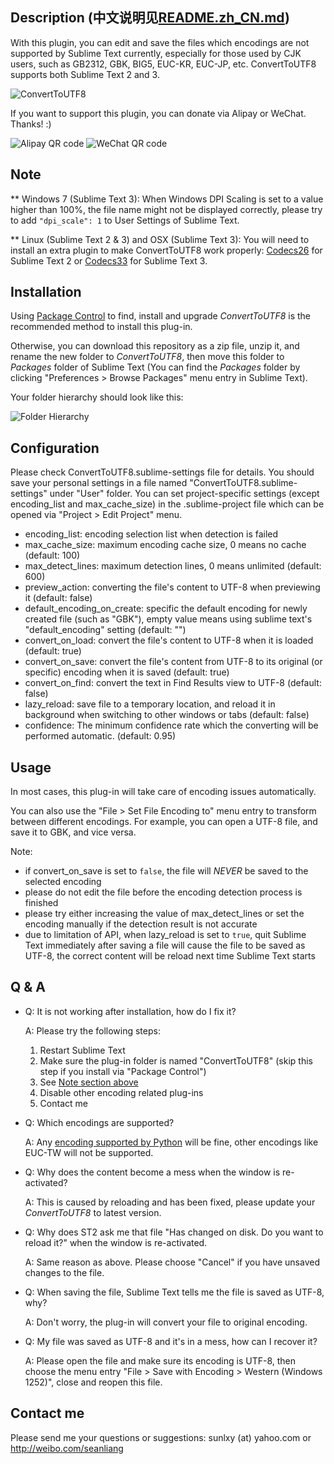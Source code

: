 Description (中文说明见[README.zh_CN.md](https://github.com/seanliang/ConvertToUTF8/blob/master/README.zh_CN.md))
------------------
With this plugin, you can edit and save the files which encodings are not supported by Sublime Text currently, especially for those used by CJK users, such as GB2312, GBK, BIG5, EUC-KR, EUC-JP, etc. ConvertToUTF8 supports both Sublime Text 2 and 3.

![ConvertToUTF8](https://seanliang.github.io/donate/ConvertToUTF8.gif)

If you want to support this plugin, you can donate via Alipay or WeChat. Thanks! :)

![Alipay QR code](https://seanliang.github.io/donate/ap.png) ![WeChat QR code](https://seanliang.github.io/donate/wx.png)

Note
------------------
** Windows 7 (Sublime Text 3): When Windows DPI Scaling is set to a value higher than 100%, the file name might not be displayed correctly, please try to add `"dpi_scale": 1` to User Settings of Sublime Text.

** Linux (Sublime Text 2 & 3) and OSX (Sublime Text 3): You will need to install an extra plugin to make ConvertToUTF8 work properly: [Codecs26](https://github.com/seanliang/Codecs26) for Sublime Text 2 or [Codecs33](https://github.com/seanliang/Codecs33) for Sublime Text 3.

Installation
------------------
Using [Package Control](https://packagecontrol.io/installation) to find, install and upgrade *ConvertToUTF8* is the recommended method to install this plug-in.

Otherwise, you can download this repository as a zip file, unzip it, and rename the new folder to *ConvertToUTF8*, then move this folder to *Packages* folder of Sublime Text (You can find the *Packages* folder by clicking "Preferences > Browse Packages" menu entry in Sublime Text).

Your folder hierarchy should look like this:

![Folder Hierarchy](https://seanliang.github.io/donate/hierarchy.png)

Configuration
------------------
Please check ConvertToUTF8.sublime-settings file for details. You should save your personal settings in a file named "ConvertToUTF8.sublime-settings" under "User" folder. You can set project-specific settings (except encoding_list and max_cache_size) in the .sublime-project file which can be opened via "Project > Edit Project" menu.

* encoding_list: encoding selection list when detection is failed
* max_cache_size: maximum encoding cache size, 0 means no cache (default: 100)
* max_detect_lines: maximum detection lines, 0 means unlimited (default: 600)
* preview_action: converting the file's content to UTF-8 when previewing it (default: false)
* default_encoding_on_create: specific the default encoding for newly created file (such as "GBK"), empty value means using sublime text's "default_encoding" setting (default: "")
* convert_on_load: convert the file's content to UTF-8 when it is loaded (default: true)
* convert_on_save: convert the file's content from UTF-8 to its original (or specific) encoding when it is saved (default: true)
* convert_on_find: convert the text in Find Results view to UTF-8 (default: false)
* lazy_reload: save file to a temporary location, and reload it in background when switching to other windows or tabs (default: false)
* confidence: The minimum confidence rate which the converting will be performed automatic. (default: 0.95)

Usage
------------------
In most cases, this plug-in will take care of encoding issues automatically.

You can also use the "File > Set File Encoding to" menu entry to transform between different encodings. For example, you can open a UTF-8 file, and save it to GBK, and vice versa.

Note:
* if convert_on_save is set to `false`, the file will *NEVER* be saved to the selected encoding
* please do not edit the file before the encoding detection process is finished
* please try either increasing the value of max_detect_lines or set the encoding manually if the detection result is not accurate
* due to limitation of API, when lazy_reload is set to `true`, quit Sublime Text immediately after saving a file will cause the file to be saved as UTF-8, the correct content will be reload next time Sublime Text starts

Q & A
------------------
* Q: It is not working after installation, how do I fix it?

  A: Please try the following steps:
  1. Restart Sublime Text
  2. Make sure the plug-in folder is named "ConvertToUTF8" (skip this step if you install via "Package Control")
  3. See [Note section above](#note)
  4. Disable other encoding related plug-ins
  5. Contact me

* Q: Which encodings are supported?

  A: Any [encoding supported by Python](http://docs.python.org/library/codecs.html#standard-encodings) will be fine, other encodings like EUC-TW will not be supported.

* Q: Why does the content become a mess when the window is re-activated?

  A: This is caused by reloading and has been fixed, please update your *ConvertToUTF8* to latest version.

* Q: Why does ST2 ask me that file "Has changed on disk. Do you want to reload it?" when the window is re-activated.

  A: Same reason as above. Please choose "Cancel" if you have unsaved changes to the file.

* Q: When saving the file, Sublime Text tells me the file is saved as UTF-8, why?

  A: Don't worry, the plug-in will convert your file to original encoding.

* Q: My file was saved as UTF-8 and it's in a mess, how can I recover it?

  A: Please open the file and make sure its encoding is UTF-8, then choose the menu entry "File > Save with Encoding > Western (Windows 1252)", close and reopen this file.

Contact me
------------------
Please send me your questions or suggestions: sunlxy (at) yahoo.com or http://weibo.com/seanliang
